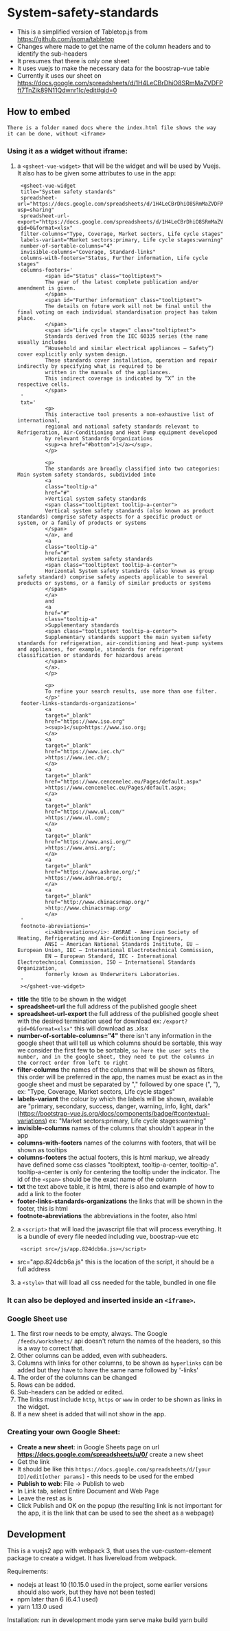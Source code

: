 # System-safety-standards

 * This is a simplified version of Tabletop.js from https://github.com/jsoma/tabletop
 * Changes where made to get the name of the column headers and to identify the sub-headers
 * It presumes that there is only one sheet
 * It uses vuejs to make the necessary data for the boostrap-vue table
 * Currently it uses our sheet on https://docs.google.com/spreadsheets/d/1H4LeCBrDhiO8SRmMaZVDFPft7TnZik89N11Qdwnr1Ic/edit#gid=0

 ## How to embed

`There is a folder named docs where the index.html file shows the way it can be done, without <iframe>`

### Using it as a widget without iframe:
1. a `<gsheet-vue-widget>` that will be the widget and will be used by Vuejs. It also has to be given some attributes to use in the app:

        <gsheet-vue-widget
        title="System safety standards"
        spreadsheet-url="https://docs.google.com/spreadsheets/d/1H4LeCBrDhiO8SRmMaZVDFPft7TnZik89N11Qdwnr1Ic/edit?usp=sharing"
        spreadsheet-url-export="https://docs.google.com/spreadsheets/d/1H4LeCBrDhiO8SRmMaZVDFPft7TnZik89N11Qdwnr1Ic/export?gid=0&format=xlsx"
        filter-columns="Type, Coverage, Market sectors, Life cycle stages"
        labels-variant="Market sectors:primary, Life cycle stages:warning"
        number-of-sortable-columns="4"
        invisible-columns="Coverage, Standard-links"
        columns-with-footers="Status, Further information, Life cycle stages"
        columns-footers='
                <span id="Status" class="tooltiptext">
                The year of the latest complete publication and/or amendment is given.
                </span>
                <span id="Further information" class="tooltiptext">
                The details on future work will not be final until the final voting on each individual standardisation project has taken place.
                </span>
                <span id="Life cycle stages" class="tooltiptext">
                Standards derived from the IEC 60335 series (the name usually includes
                “Household and similar electrical appliances – Safety”) cover explicitly only system design.
                These standards cover installation, operation and repair indirectly by specifying what is required to be
                written in the manuals of the appliances.
                This indirect coverage is indicated by “X” in the respective cells.
                </span>
        '
        txt='
                <p>
                This interactive tool presents a non-exhaustive list of international, 
                regional and national safety standards relevant to Refrigeration, Air-Conditioning and Heat Pump equipment developed 
                by relevant Standards Organizations
                <sup><a href="#bottom">1</a></sup>.
                </p>

                <p>
                The standards are broadly classified into two categories: Main system safety standards, subdivided into 
                <a
                class="tooltip-a"
                href="#"
                >Vertical system safety standards
                <span class="tooltiptext tooltip-a-center">
                Vertical system safety standards (also known as product standards) comprise safety aspects for a specific product or system, or a family of products or systems
                </span>
                </a>, and
                <a
                class="tooltip-a"
                href="#"
                >Horizontal system safety standards
                <span class="tooltiptext tooltip-a-center">
                Horizontal System safety standards (also known as group safety standard) comprise safety aspects applicable to several products or systems, or a family of similar products or systems
                </span>
                </a>
                and
                <a
                href="#"
                class="tooltip-a"
                >Supplementary standards
                <span class="tooltiptext tooltip-a-center">
                Supplementary standards support the main system safety standards for refrigeration, air-conditioning and heat-pump systems and appliances, for example, standards for refrigerant classification or standards for hazardous areas
                </span>
                </a>.
                </p>

                <p>
                To refine your search results, use more than one filter.
                </p>'
        footer-links-standards-organizations='
                <a
                target="_blank"
                href="https://www.iso.org"
                ><sup>1</sup>https://www.iso.org;
                </a>
                <a
                target="_blank"
                href="https://www.iec.ch/"
                >https://www.iec.ch/;
                </a>
                <a
                target="_blank"
                href="https://www.cencenelec.eu/Pages/default.aspx"
                >https://www.cencenelec.eu/Pages/default.aspx;
                </a>
                <a
                target="_blank"
                href="https://www.ul.com/"
                >https://www.ul.com/;
                </a>
                <a
                target="_blank"
                href="https://www.ansi.org/"
                >https://www.ansi.org/;
                </a>
                <a
                target="_blank"
                href="https://www.ashrae.org/;"
                >https://www.ashrae.org/;
                </a>
                <a
                target="_blank"
                href="http://www.chinacsrmap.org/"
                >http://www.chinacsrmap.org/
                </a>
        '
        footnote-abreviations='
                <i>Abbreviations</i>: AHSRAE - American Society of Heating, Refrigerating and Air-Conditioning Engineers, 
                ANSI – American National Standards Institute, EU – European Union, IEC – International Electrotechnical Commission, 
                EN – European Standard, IEC - International Electrotechnical Commission, ISO – International Standards Organization, 
                formerly known as Underwriters Laboratories.
        '
        ></gsheet-vue-widget>

* __title__ the title to be shown in the widget
* __spreadsheet-url__ the full address of the published google sheet
* __spreadsheet-url-export__ the full address of the published google sheet with the desired termination used for download ex: `/export?gid=0&format=xlsx"` this will download as .xlsx
* __number-of-sortable-columns="4"__ there isn't any information in the google sheet that will tell us which columns should be sortable, this way we consider the first few to be sortable, `so here the user sets the number, and in the google sheet, they need to put the columns in the correct order from left to right`
* __filter-columns__ the names of the columns that will be shown as filters, this order will be preferred in the app, the names must be exact as in the google sheet and must be separated by "," followed by one space (", "), ex: "Type, Coverage, Market sectors, Life cycle stages"
* __labels-variant__ the colour by which the labels will be shown, available are "primary, secondary, success, danger, warning, info, light, dark" (https://bootstrap-vue.js.org/docs/components/badge/#contextual-variations) ex: "Market sectors:primary, Life cycle stages:warning"
* __invisible-columns__ names of the columns that shouldn't appear in the app
* __columns-with-footers__ names of the columns with footers, that will be shown as tooltips
* __columns-footers__ the actual footers, this is html markup, we already have defined some css classes "tooltiptext, tooltip-a-center, tooltip-a". tooltip-a-center is only for centering the tooltip under the indicator. The id of the `<span>` should be the exact name of the column
* __txt__ the text above table, it is html, there is also and example of how to add a link to the footer
* __footer-links-standards-organizations__ the links that will be shown in the footer, this is html
* __footnote-abreviations__ the abbreviations in the footer, also html

2. a `<script>` that will load the javascript file that will process everything. It is a bundle of every file needed including vue, boostrap-vue etc

        <script src=/js/app.824dcb6a.js></script>

* src="app.824dcb6a.js" this is the location of the script, it should be a full address

3. a `<style>` that will load all css needed for the table, bundled in one file
### It can also be deployed and inserted inside an `<iframe>`.

### Google Sheet use
1. The first row needs to be empty, always. The Google `/feeds/worksheets/` api doesn't return the names of the headers, so this is a way to correct that.
1. Other columns can be added, even with subheaders.
1. Columns with links for other columns, to be shown as `hyperlinks` can be added but they have to have the same name followed by '-links'
1. The order of the columns can be changed
1. Rows can be added.
1. Sub-headers can be added or edited.
1. The links must include `http`, `https` or `www` in order to be shown as links in the widget.
1. If a new sheet is added that will not show in the app.

### Creating your own Google Sheet:
* __Create a new sheet__: in Google Sheets page on url __https://docs.google.com/spreadsheets/u/0/__ create a new sheet
* Get the link
* It should be like this `https://docs.google.com/spreadsheets/d/[your ID]/edit[other params]` - this needs to be used for the embed
* __Publish to web__: File -> Publish to web
* In Link tab, select Entire Document and Web Page
* Leave the rest as is
* Click Publish and OK on the popup (the resulting link is not important for the app, it is the link that can be used to see the sheet as a webpage)

## Development
This is a vuejs2 app with webpack 3, that uses the vue-custom-element package to create a widget.
It has livereload from webpack.

Requirements:
* nodejs at least 10 (10.15.0 used in the project, some earlier versions should also work, but they have not been tested)
* npm later than 6 (6.4.1 used)
* yarn 1.13.0 used

Installation:
run in development mode
        yarn serve
make build
        yarn build
